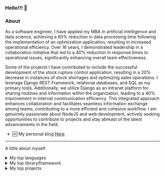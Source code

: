 ### Hello!!! 👋

### About

As a software engineer, I have applied my MBA in artificial intelligence and data science, achieving a 60% reduction in data processing time following the implementation of an optimization application, resulting in increased operational efficiency. Over 16 years, I demonstrated leadership in a collaboration initiative that led to a 40% reduction in response times to operational issues, significantly enhancing overall team effectiveness.

Some of the projects I have contributed to include the successful development of the stock rupture control application, resulting in a 20% decrease in instances of stock shortages and optimizing sales operations. I leverage Django REST Framework, relational databases, and SQL as my primary tools. Additionally, we utilize Django as an intranet platform for sharing routines and information within the organization, leading to a 40% improvement in internal communication efficiency. This integrated approach enhances collaboration and facilitates seamless information exchange among teams, contributing to a more efficient and cohesive workflow. I am genuinely passionate about NodeJS and web development, actively seeking opportunities to contribute to projects and stay abreast of the latest advancements in the field.

* :cool: My personal blog <a href="https://www.alfredohjr.com.br" target="_blank">Here</a>

---

A little about myself.

<details>
  <summary>My top languages</summary>

| Rank | Language      |
|-----:|---------------|
|     1|         Python|
|     2|            SQL|
|     3|     JavaScript|

</details>

<details>
  <summary>My top library/framework</summary>

| Rank | Language      |
|-----:|---------------|
|     1|         Pandas|
|     2|          React|
|     3|         NextJs|
|     4|         Django|

</details>

<details>
  <summary>My top projects</summary>

| Rank | Name            | Language           | Description                                                       |
|-----:|-----------------|--------------------|-------------------------------------------------------------------|
|     1| djangotheforcebe| Python/Django      | The small project with a shop aplication backend                  |
|     2|      mySandBoxV5| Python/Django      | Main functions write in python, send email, format excel and more |
|     3|  nextmyportfolio| JavaScript/Nextjs  | My portfolio, all in NextJs                                       |

</details>
